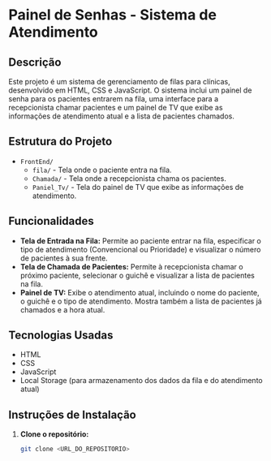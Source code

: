 # Painel de Senhas - Sistema de Atendimento

## Descrição

Este projeto é um sistema de gerenciamento de filas para clínicas, desenvolvido em HTML, CSS e JavaScript. O sistema inclui um painel de senha para os pacientes entrarem na fila, uma interface para a recepcionista chamar pacientes e um painel de TV que exibe as informações de atendimento atual e a lista de pacientes chamados.

## Estrutura do Projeto

- `FrontEnd/`
  - `fila/` - Tela onde o paciente entra na fila.
  - `Chamada/` - Tela onde a recepcionista chama os pacientes.
  - `Paniel_Tv/` - Tela do painel de TV que exibe as informações de atendimento.

## Funcionalidades

- **Tela de Entrada na Fila:** Permite ao paciente entrar na fila, especificar o tipo de atendimento (Convencional ou Prioridade) e visualizar o número de pacientes à sua frente.
- **Tela de Chamada de Pacientes:** Permite à recepcionista chamar o próximo paciente, selecionar o guichê e visualizar a lista de pacientes na fila.
- **Painel de TV:** Exibe o atendimento atual, incluindo o nome do paciente, o guichê e o tipo de atendimento. Mostra também a lista de pacientes já chamados e a hora atual.

## Tecnologias Usadas

- HTML
- CSS
- JavaScript
- Local Storage (para armazenamento dos dados da fila e do atendimento atual)

## Instruções de Instalação

1. **Clone o repositório:**

   ```bash
   git clone <URL_DO_REPOSITORIO>
